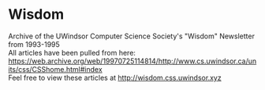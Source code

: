 # Wisdom
Archive of the UWindsor Computer Science Society's "Wisdom" Newsletter from 1993-1995  
All articles have been pulled from here: https://web.archive.org/web/19970725114814/http://www.cs.uwindsor.ca/units/css/CSShome.html#index  
Feel free to view these articles at http://wisdom.css.uwindsor.xyz  
